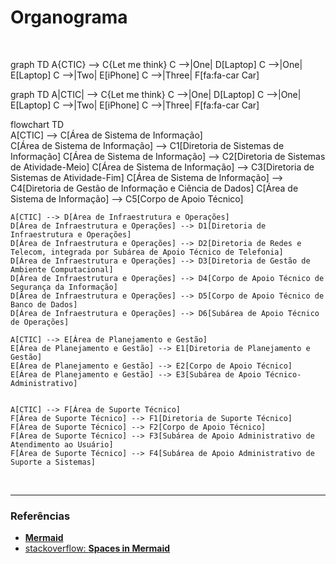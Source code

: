 # Organograma

<br>



graph TD
A{CTIC} --> C{Let me think}
C -->|One| D[Laptop]
C -->|One| E[Laptop]
C -->|Two| E[iPhone]
C -->|Three| F[fa:fa-car Car]

graph TD
A|CTIC| --> C{Let me think}
C -->|One| D[Laptop]
C -->|One| E[Laptop]
C -->|Two| E[iPhone]
C -->|Three| F[fa:fa-car Car]





flowchart TD    
    A[CTIC] --> C[Área de Sistema de Informação]    
    C[Área de Sistema de Informação] --> C1[Diretoria de Sistemas de Informação]
    C[Área de Sistema de Informação] --> C2[Diretoria de Sistemas de Atividade-Meio]
    C[Área de Sistema de Informação] --> C3[Diretoria de Sistemas de Atividade-Fim]
    C[Área de Sistema de Informação] --> C4[Diretoria de Gestão de Informação e Ciência de Dados]
    C[Área de Sistema de Informação] --> C5[Corpo de Apoio Técnico]
    
    A[CTIC] --> D[Área de Infraestrutura e Operações]
    D[Área de Infraestrutura e Operações] --> D1[Diretoria de Infraestrutura e Operações]
    D[Área de Infraestrutura e Operações] --> D2[Diretoria de Redes e Telecom, integrada por Subárea de Apoio Técnico de Telefonia]
    D[Área de Infraestrutura e Operações] --> D3[Diretoria de Gestão de Ambiente Computacional]
    D[Área de Infraestrutura e Operações] --> D4[Corpo de Apoio Técnico de Segurança da Informação]
    D[Área de Infraestrutura e Operações] --> D5[Corpo de Apoio Técnico de Banco de Dados]
    D[Área de Infraestrutura e Operações] --> D6[Subárea de Apoio Técnico de Operações]
    
    A[CTIC] --> E[Área de Planejamento e Gestão]
    E[Área de Planejamento e Gestão] --> E1[Diretoria de Planejamento e Gestão]
    E[Área de Planejamento e Gestão] --> E2[Corpo de Apoio Técnico]
    E[Área de Planejamento e Gestão] --> E3[Subárea de Apoio Técnico-Administrativo]
    
    
    A[CTIC] --> F[Área de Suporte Técnico]
    F[Área de Suporte Técnico] --> F1[Diretoria de Suporte Técnico]
    F[Área de Suporte Técnico] --> F2[Corpo de Apoio Técnico]
    F[Área de Suporte Técnico] --> F3[Subárea de Apoio Administrativo de Atendimento ao Usuário]
    F[Área de Suporte Técnico] --> F4[Subárea de Apoio Administrativo de Suporte a Sistemas]





<br>

---

### Referências

- [**Mermaid**](https://mermaid.js.org/syntax/flowchart.html)
- [stackoverflow: **Spaces in Mermaid**](https://stackoverflow.com/questions/54311261/spaces-in-mermaid)

